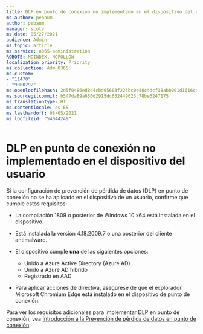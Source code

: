 ```yaml
---
title: DLP en punto de conexión no implementado en el dispositivo del usuario
ms.author: pebaum
author: pebaum
manager: scotv
ms.date: 05/27/2021
audience: Admin
ms.topic: article
ms.service: o365-administration
ROBOTS: NOINDEX, NOFOLLOW
localization_priority: Priority
ms.collection: Adm_O365
ms.custom:
- "11470"
- "9000292"
ms.openlocfilehash: 2d5f0486ed8d4cbd95603f223bc0e48c4dcf38abb001d1616ca968b1d6bba7de
ms.sourcegitcommit: b5f7da89a650d2915dc652449623c78be6247175
ms.translationtype: HT
ms.contentlocale: es-ES
ms.lasthandoff: 08/05/2021
ms.locfileid: "54044249"
---
```

# <a name="endpoint-dlp-not-deployed-to-users-device"></a>DLP en punto de conexión no implementado en el dispositivo del usuario

Si la configuración de prevención de pérdida de datos (DLP) en punto de conexión no se ha aplicado en el dispositivo de un usuario, confirme que cumple estos requisitos:

- La compilación 1809 o posterior de Windows 10 x64 está instalada en el dispositivo.
- Está instalada la versión 4.18.2009.7 o una posterior del cliente antimalware.
- El dispositivo cumple **una** de las siguientes opciones:
    
    - Unido a Azure Active Directory (Azure AD)
    - Unido a Azure AD híbrido 
    - Registrado en AAD

- Para aplicar acciones de directiva, asegúrese de que el explorador Microsoft Chromium Edge está instalado en el dispositivo de punto de conexión.

Para ver los requisitos adicionales para implementar DLP en punto de conexión, vea [Introducción a la Prevención de pérdida de datos en punto de conexión](/microsoft-365/compliance/endpoint-dlp-getting-started#prepare-your-endpoints).